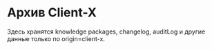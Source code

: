 # Архив Client-X

Здесь хранятся knowledge packages, changelog, auditLog и другие данные только по origin=client-x.
